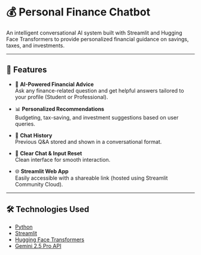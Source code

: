 # 💰 Personal Finance Chatbot

An intelligent conversational AI system built with Streamlit and Hugging Face Transformers to provide personalized financial guidance on savings, taxes, and investments.

---

## 🚀 Features

- 🧠 **AI-Powered Financial Advice**  
  Ask any finance-related question and get helpful answers tailored to your profile (Student or Professional).

- 📊 **Personalized Recommendations**  
  Budgeting, tax-saving, and investment suggestions based on user queries.

- 💬 **Chat History**  
  Previous Q&A stored and shown in a conversational format.

- 🔁 **Clear Chat & Input Reset**  
  Clean interface for smooth interaction.

- 🌐 **Streamlit Web App**  
  Easily accessible with a shareable link (hosted using Streamlit Community Cloud).

---

## 🛠️ Technologies Used

- [Python](https://www.python.org/)
- [Streamlit](https://streamlit.io/)
- [Hugging Face Transformers](https://huggingface.co/transformers/)
- [Gemini 2.5 Pro API](https://makersuite.google.com/app/apikey)




